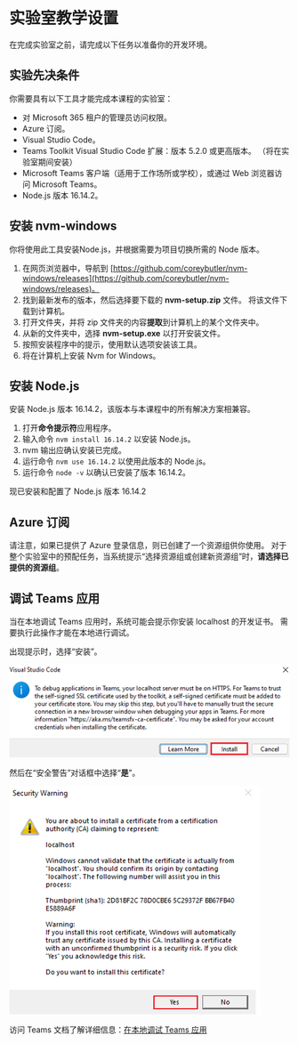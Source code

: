 # 实验室教学设置

在完成实验室之前，请完成以下任务以准备你的开发环境。

## 实验先决条件

你需要具有以下工具才能完成本课程的实验室：

- 对 Microsoft 365 租户的管理员访问权限。
- Azure 订阅。
- Visual Studio Code。
- Teams Toolkit Visual Studio Code 扩展：版本 5.2.0 或更高版本。 （将在实验室期间安装）
- Microsoft Teams 客户端（适用于工作场所或学校），或通过 Web 浏览器访问 Microsoft Teams。
- Node.js 版本 16.14.2。

## 安装 nvm-windows

你将使用此工具安装Node.js，并根据需要为项目切换所需的 Node 版本。

1. 在网页浏览器中，导航到 [https://github.com/coreybutler/nvm-windows/releases](https://github.com/coreybutler/nvm-windows/releases)。
2. 找到最新发布的版本，然后选择要下载的 **nvm-setup.zip** 文件。  将该文件下载到计算机。
3. 打开文件夹，并将 zip 文件夹的内容**提取**到计算机上的某个文件夹中。
4. 从新的文件夹中，选择 **nvm-setup.exe** 以打开安装文件。
5. 按照安装程序中的提示，使用默认选项安装该工具。
6. 将在计算机上安装 Nvm for Windows。

## 安装 Node.js

安装 Node.js 版本 16.14.2，该版本与本课程中的所有解决方案相兼容。

1. 打开**命令提示符**应用程序。
2. 输入命令 `nvm install 16.14.2` 以安装 Node.js。
3. nvm 输出应确认安装已完成。
4. 运行命令 `nvm use 16.14.2` 以使用此版本的 Node.js。
5. 运行命令 `node -v` 以确认已安装了版本 16.14.2。

现已安装和配置了 Node.js 版本 16.14.2

## Azure 订阅

请注意，如果已提供了 Azure 登录信息，则已创建了一个资源组供你使用。  对于整个实验室中的预配任务，当系统提示“选择资源组或创建新资源组”时，**请选择已提供的资源组**。

## 调试 Teams 应用

当在本地调试 Teams 应用时，系统可能会提示你安装 localhost 的开发证书。  需要执行此操作才能在本地进行调试。

出现提示时，选择“安装”。

![提示安装开发证书的屏幕截图。](../../media/install-certificate.png)

然后在“安全警告”对话框中选择“**是**”。

![“安全性”对话框的屏幕截图。](../../media/development-certificate.png)

访问 Teams 文档了解详细信息：[在本地调试 Teams 应用](https://learn.microsoft.com/microsoftteams/platform/toolkit/debug-local?tabs=Windows&pivots=visual-studio-code-v5)
